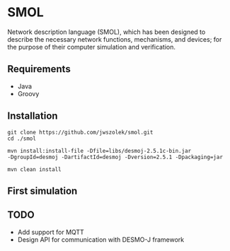 # SMOL

Network description language (SMOL), which has been designed to describe the necessary network functions, mechanisms, and devices; for the purpose of their computer simulation and verification. 




## Requirements
* Java
* Groovy

## Installation

```
git clone https://github.com/jwszolek/smol.git
cd ./smol

mvn install:install-file -Dfile=libs/desmoj-2.5.1c-bin.jar
-DgroupId=desmoj -DartifactId=desmoj -Dversion=2.5.1 -Dpackaging=jar   

mvn clean install
```

## First simulation



## TODO
* Add support for MQTT 
* Design API for communication with DESMO-J framework
